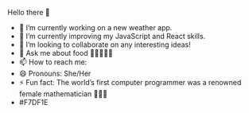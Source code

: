 Hello there 👋

- 🔭 I’m currently working on a new weather app.
- 🌱 I’m currently improving my JavaScript and React skills.
- 👯 I’m looking to collaborate on any interesting ideas!
- 💬 Ask me about food 🌮🥟🍤🍜🥘
- 📫 How to reach me: 
- 😄 Pronouns: She/Her
- ⚡ Fun fact: The world’s first computer programmer was a renowned female mathematician 👩🏻‍💻
- #F7DF1E
